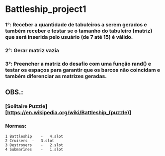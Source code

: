 # Battleship_project1


### 1°: Receber a quantidade de tabuleiros a serem gerados e também receber e testar se o tamanho do tabuleiro (matriz) que será inserida pelo usuário (de 7 até 15) é válido.

### 2°: Gerar matriz vazia

### 3°: Preencher a matriz do desafio com uma função rand() e testar os espaços para garantir que os barcos não coincidam e também diferenciar as matrizes geradas.



## OBS.:

### [Solitaire Puzzle][https://en.wikipedia.org/wiki/Battleship_(puzzle)]
### Normas:
	1 Battleship 	- 	4.slot
	2 Cruisers 	- 	3.slot
	3 Destroyers 	- 	2.slot
	4 Submarines 	-	1.slot
